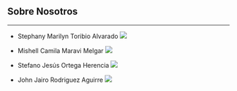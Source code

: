 
## Sobre Nosotros
---
- Stephany Marilyn Toribio Alvarado 
![](https://github.com/stephany-toribio/Repositorio-BioTech/blob/main/FdD/Entregables/sobre_nosotros/stephany_marilyn.png)

- Mishell Camila Maravi Melgar
![](https://github.com/stephany-toribio/Repositorio-BioTech/blob/main/FdD/Entregables/sobre_nosotros/mishell_camila.png)
  
- Stefano Jesús Ortega Herencia
![](https://github.com/stephany-toribio/Repositorio-BioTech/blob/main/FdD/Entregables/sobre_nosotros/stefano_jesus.png)
  
- John Jairo Rodriguez Aguirre
![](https://github.com/stephany-toribio/Repositorio-BioTech/blob/main/FdD/Entregables/sobre_nosotros/john_jairo.png)